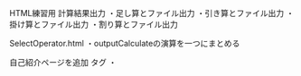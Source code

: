 HTML練習用
計算結果出力
・足し算とファイル出力
・引き算とファイル出力
・掛け算とファイル出力
・割り算とファイル出力

SelectOperator.html
・outputCalculateの演算を一つにまとめる

自己紹介ページを追加
タグ
・<img>
